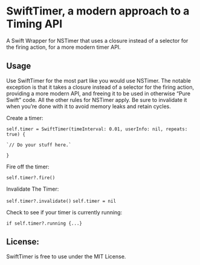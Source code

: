 # SwiftTimer, a modern approach to a Timing API
A Swift Wrapper for NSTimer that uses a closure instead of a selector for the firing action, for a more modern timer API.

## Usage

Use SwiftTimer for the most part like you would use NSTimer. The notable exception is that it takes a closure instead of a selector for the firing action, providing a more modern API, and freeing it to be used in otherwise “Pure Swift” code. All the other rules for NSTimer apply. Be sure to invalidate it when you’re done with it to avoid memory leaks and retain cycles.

Create a timer:

`self.timer = SwiftTimer(timeInterval: 0.01, userInfo: nil, repeats: true) {`

	`// Do your stuff here.`
	
`}`

Fire off the timer:

`self.timer?.fire()`

Invalidate The Timer:

`self.timer?.invalidate()`
`self.timer = nil`

Check to see if your timer is currently running:

`if self.timer?.running {...}`

## License:
SwiftTimer is free to use under the MIT License.
